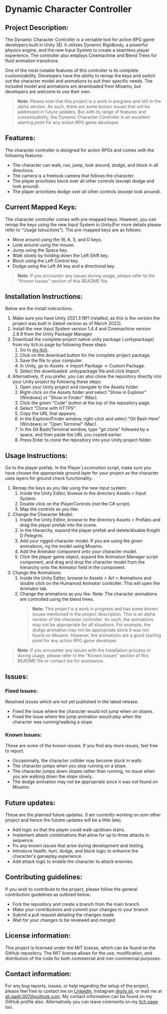 # Dynamic Character Controller

## Project Description:

The Dynamic Character Controller is a versatile tool for action RPG game developers built in Unity 3D. It utilizes Dynamic Rigidbody, a powerful physics engine, and the new Input System to create a seamless player experience. The controller also employs Cinemachine and Blend Trees for fluid animation transitions.

One of the most notable features of this controller is its complete customizability. Developers have the ability to remap the keys and switch out the character model and animations to suit their specific needs. The included model and animations are downloaded from Mixamo, but developers are welcome to use their own.

> **Note**: Please note that this project is a work in progress and still in the alpha version. As such, there are some known issues that will be addressed in future updates. But with its range of features and customizability, the Dynamic Character Controller is an excellent starting point for any action RPG game developer.

## Features:

The character controller is designed for action RPGs and comes with the following features:

-   The character can walk, run, jump, look around, dodge, and block in all directions.
-   The camera is a freelook camera that follows the character.
-   The player prioritizes block over all other controls (except dodge and look around).
-   The player prioritizes dodge over all other controls (except look around).

## Current Mapped Keys:

The character controller comes with pre-mapped keys. However, you can remap the keys using the new Input System in Unity(For more details please refer to "Usage Istructions"). The pre-mapped keys are as follows:

-   Move around using the W, A, S, and D keys.
-   Look around using the mouse.
-   Jump using the Space key.
-   Walk slowly by holding down the Left Shift key.
-   Block using the Left Control key.
-   Dodge using the Left Alt key and a directional key.

> **Note**: If you encounter any issues during usage, please refer to the "Known Issues" section of this README file.

## Installation Instructions:

Below are the install instructions.

1. Make sure you have Unity 2021.3.18f1 installed, as this is the version the project was built in (latest version as of March 2023).
2. Install the new Input System version 1.4.4 and Cinemachine version 2.8.9 from the Unity Package Manager.
3. Download the complete project native unity package (.unitypackage) from my itch.io page by following these steps:
    1. Go to [my itch](https://aliqadir.itch.io/dynamic-character-controller "Itch Link").
    2. Click on the download button for the complete project package.
    3. Save the file to your computer.
    4. In Unity, go to Assets -> Import Package -> Custom Package.
    5. Select the downloaded .unitypackage file and click Import.
4. Alternatively, If you prefer, you can also clone the repository directly into your Unity project by following these steps:
    1. Open your Unity project and navigate to the Assets folder.
    2. Right-click on the Assets folder and select "Show in Explorer" (Windows) or "Show in Finder" (Mac).
    3. Click the green "Code" button at the top of the repository page.
    4. Select "Clone with HTTPS".
    5. Copy the URL that appears.
    6. In the Explorer/Finder window, right-click and select "Git Bash Here" (Windows) or "Open Terminal" (Mac).
    7. In the Git Bash/Terminal window, type "git clone" followed by a space, and then paste the URL you copied earlier.
    8. Press Enter to clone the repository into your Unity project folder.

## Usage Instructions:

Go to the player prefab. In the Player Locomotion script, make sure you have chosen the appropriate ground layer for your project as the character uses layers for ground check functionality.

1. Remap the keys as you like using the new input system:
    1. Inside the Unity Editor, browse to the directory Assets > Input System.
    2. Double click on the PlayerControls (not the C# script).
    3. Map the controls as you like.
2. Change the Character Model:
    1. Inside the Unity Editor, browse to the directory Assets > Prefabs and drag the player prefab into the scene.
    2. In the Hierarchy, expand the player prefab and delete/disable Knight D Pelegrini.
    3. Add your rigged character model. If you are using the given animations, rig the model using Mixamo.
    4. Add the Animator component onto your character model.
    5. Click the player game object, expand the Animation Manager script component, and drag and drop the character model from the hierarchy onto the Animator field in the component.
3. Change the Animations:
    1. Inside the Unity Editor, browse to Assets > Art > Animations and double click on the Humanoid Animator controller. This will open the Animator tab.
    2. Change the animations as you like. Note: The character animations are controlled using the blend trees.
        > **Note**: This project is a work in progress and has some known issues mentioned in the project description. This is an alpha version of the character controller. As such, the animations may not be appropriate for all situations. For example, the dodge animation may not be appropriate since it was not found on Mixamo. However, the animations are a good starting point for any action RPG game developer.

> **Note**: If you encounter any issues with the installation process or during usage, please refer to the "Known Issues" section of this README file or contact me for assistance.

## Issues:

### Fixed Issues:

Resolved issues which are not yet published in the latest release.

-   Fixed the issue where the character would not jump when on slopes.
-   Fixed the issue where the jump animation would play when the character was running/walking a slope.

### Known Issues:

These are some of the known issues. If you find any more issues, feel free to report.

-   Occasionally, the character collider may become stuck in walls.
-   The character jumps when you stop running on a slope.
-   The character jumps down slopes rather than running, no issue when you are walking down the slope slowly.
-   The dodge animation may not be appropriate since it was not found on Mixamo.

## Future updates:

These are the planned future updates. (I am currently working on som other project and hence the fututre updates will be a little late).

-   Add logic so that the player could walk up/down stairs.
-   Implement attack combinations that allow for up to three attacks in sequence.
-   Fix any known issues that arise during development and testing.
-   Introduce health, hurt, dodge, and block logic to enhance the character's gameplay experience.
-   Add attack logic to enable the character to attack enemies.

## Contributing guidelines:

If you wish to contribute to the project, please follow the general contribution guidelines as outlined below:

-   Fork the repository and create a branch from the main branch
-   Make your contributions and commit your changes to your branch
-   Submit a pull request detailing the changes made
-   Wait for your changes to be reviewed and merged

## License information:

This project is licensed under the MIT license, which can be found on the GitHub repository. The MIT license allows for the use, modification, and distribution of the code for both commercial and non-commercial purposes.

## Contact information:

For any bug reports, issues, or help regarding the setup of the project, please feel free to contact me on [LinkedIn](https://www.linkedin.com/in/ali-qadir-1509b1226/ "LinkedIn Profile"), Instagram [@oily.oli](https://www.instagram.com/oily.oli/ "Insta @oily.oli"), or mail me at [ali.qadir.007@outlook.com](mailto:ali.qadir.007@outlook.com?subject=[GitHub]%20Dynamic%20Character%20Controller%20Issue "Mail to Ali Qadir"). My contact information can be found on my GitHub profile also.
Alternatively you can leave comments on my [itch page](https://aliqadir.itch.io/dynamic-character-controller "Itch Link") too.
